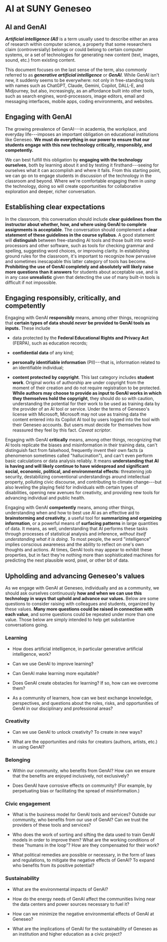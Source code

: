 # AI at SUNY Geneseo

## AI and GenAI

***Artificial intelligence (AI)*** is a term usually used to describe either an area of research within computer science, a property that some researchers claim (controversially) belongs or could belong to certain computer systems, or a set of technologies for generating new content (text, images, sound, etc.) from existing content.

This document focuses on the last sense of the term, also commonly referred to as ***generative artificial intelligence*** or ***GenAI***. While GenAI isn\'t new, it suddenly seems to be everywhere: not only in free-standing tools with names such as ChatGPT, Claude, Gemini, Copilot, DALL-E, and Midjourney, but also, increasingly, as an affordance built into other tools, such as search engines, word-processors, image editors, email and messaging interfaces, mobile apps, coding environments, and websites.

## Engaging with GenAI

The growing prevalence of GenAI---in academia, the workplace, and everyday life---imposes an important obligation on educational institutions like Geneseo. **We must do everything in our power to ensure that our students engage with this new technology critically, responsibly, and competently.**

We can best fulfill this obligation by **engaging with the technology ourselves**, both by learning about it and by testing it firsthand---seeing for ourselves what it can accomplish and where it fails. From this starting point, we can go on to engage students in discussion of the technology in the classroom and beyond. Where we\'re comfortable engaging them in *using* the technology, doing so will create opportunities for collaborative exploration and deeper, richer conversation.

## Establishing clear expectations

In the classroom, this conversation should include **clear guidelines from the instructor about whether, how, and where using GenAI to complete assignments is acceptable**. The conversation should complement a **clear statement of these guidelines in the course syllabus**. A good statement will **distinguish** between free-standing AI tools and those built into word-processors and other software, such as tools for checking grammar and spelling, suggesting word choices, or improving clarity. In establishing ground rules for the classroom, it\'s important to recognize how pervasive and sometimes inescapable this latter category of tools has become. **Prohibiting the use of GenAI completely and absolutely will likely raise more questions than it answers** for students about acceptable use, and is in any case **unrealistic** given that detecting the use of many built-in tools is difficult if not impossible.

## Engaging responsibly, critically, and competently

Engaging with GenAI **responsibly** means, among other things, recognizing that **certain types of data should *never* be provided to GenAI tools as inputs.** These include

-   data protected by the **Federal Educational Rights and Privacy Act** (FERPA), such as education records;

-   **confidential data** of any kind;

-   **personally identifiable information** (PII)---that is, information related to an identifiable individual;

-   **content protected by copyright**. This last category includes **student work**. Original works of authorship are under copyright from the moment of their creation and do not require registration to be protected. **While authors may choose to provide as input to GenAI works in which they themselves hold the copyright**, they should do so with caution, understanding the potential for their work to be used as training data by the provider of an AI tool or service. Under the terms of Geneseo\'s license with Microsoft, Microsoft may not use as training data the content entered into its Copilot AI tool by users logged into the tool with their Geneseo accounts. But users must decide for themselves how reassured they feel by this fact. *Caveat scriptor*.

Engaging with GenAI **critically** means, among other things, recognizing that AI tools replicate the biases and misinformation in their training data, can\'t distinguish fact from falsehood, frequently invent their own facts (a phenomenon sometimes called \"hallucination\"), and can\'t even perform basic calculations or data analysis reliably. It means **understanding that AI is having and will likely continue to have widespread and significant social, economic, political, and environmental effects:** threatening job security, destabilizing conventional understandings around intellectual property, polluting civic discourse, and contributing to climate change---but also leveling the playing field for individuals with certain types of disabilities, opening new avenues for creativity, and providing new tools for advancing individual and public health.

Engaging with GenAI **competently** means, among other things, understanding when and how to best use AI as an effective aid to **brainstorming and creativity**, a useful tool for **summarizing and organizing information**, or a powerful means of **surfacing patterns** in large quantities of data. It means, as well, understanding that AI performs these tasks through processes of statistical analysis and inference, *without itself understanding what it is doing*. To most people, the word \"intelligence\" implies conscious awareness and the ability to reflect on one\'s own thoughts and actions. At times, GenAI tools may appear to exhibit these properties, but in fact they\'re nothing more than sophisticated machines for predicting the next plausible word, pixel, or other bit of data.

## Upholding and advancing Geneseo\'s values

As we engage with GenAI at Geneseo, individually and as a community, we should ask ourselves continuously **how and when we can use this technology in ways that uphold and advance our values.** Below are some questions to consider raising with colleagues and students, organized by these values. **Many more questions could be raised in connection with each value**, and some questions could be repeated under more than one value. Those below are simply intended to help get substantive conversations going.

### Learning

-   How does artificial intelligence, in particular generative artificial intelligence, work?

-   Can we use GenAI to improve learning?

-   Can GenAI make learning more equitable?

-   Does GenAI create obstacles for learning? If so, how can we overcome them?

-   As a community of learners, how can we best exchange knowledge, perspectives, and questions about the roles, risks, and opportunities of GenAI in our disciplinary and professional areas?

### Creativity

-   Can we use GenAI to unlock creativity? To create in new ways?

-   What are the opportunities and risks for creators (authors, artists, etc.) in using GenAI?

### Belonging

-   Within our community, who benefits from GenAI? How can we ensure that the benefits are enjoyed inclusively, not exclusively?

-   Does GenAI have corrosive effects on community? (For example, by perpetuating bias or facilitating the spread of misinformation.)

### Civic engagement

-   What is the business model for GenAI tools and services? Outside our community, who benefits from our use of GenAI? Can we trust the providers of these tools and services?

-   Who does the work of sorting and sifting the data used to train GenAI models in order to improve them? What are the working conditions of these \"humans in the loop\"? How are they compensated for their work?

-   What political remedies are possible or necessary, in the form of laws and regulations, to mitigate the negative effects of GenAI? To expand who benefits from its positive potential?

### Sustainability

-   What are the environmental impacts of GenAI?

-   How do the energy needs of GenAI affect the communities living near the data centers and power sources necessary to fuel it?

-   How can we minimize the negative environmental effects of GenAI at Geneseo?

-   What are the implications of GenAI for the sustainability of Geneseo as an institution and higher education as a civic project?




